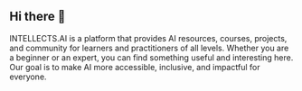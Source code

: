 ## Hi there 👋

INTELLECTS.AI is a platform that provides AI resources, courses, projects, and community for learners and practitioners of all levels. Whether you are a beginner or an expert, you can find something useful and interesting here. Our goal is to make AI more accessible, inclusive, and impactful for everyone.

